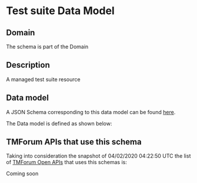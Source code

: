 # Test suite Data Model

## Domain

The  schema is part of the  Domain

## Description

A managed test suite resource

## Data model

A JSON Schema corresponding to this data model can be found
[here](https://github.com/tmforum-rand/schemas/blob/candidates/Common/TestSuite.schema.json).

The Data model is defined as shown below:




## TMForum APIs that use this schema

Taking into consideration the snapshot of 04/02/2020 04:22:50 UTC the list of [TMForum Open APIs](https://www.tmforum.org/open-apis/) that uses this schemas is:

Coming soon